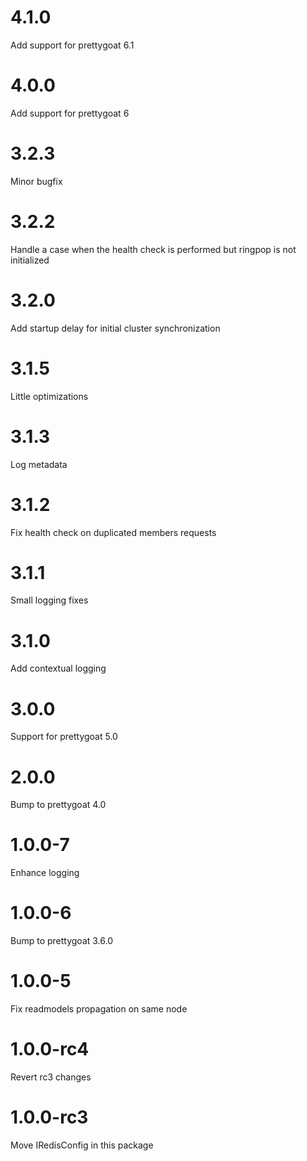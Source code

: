 # 4.1.0

Add support for prettygoat 6.1

# 4.0.0

Add support for prettygoat 6

# 3.2.3

Minor bugfix

# 3.2.2

Handle a case when the health check is performed but ringpop is not initialized

# 3.2.0

Add startup delay for initial cluster synchronization

# 3.1.5

Little optimizations

# 3.1.3

Log metadata

# 3.1.2

Fix health check on duplicated members requests

# 3.1.1

Small logging fixes

# 3.1.0

Add contextual logging

# 3.0.0

Support for prettygoat 5.0

# 2.0.0

Bump to prettygoat 4.0

# 1.0.0-7

Enhance logging

# 1.0.0-6

Bump to prettygoat 3.6.0

# 1.0.0-5

Fix readmodels propagation on same node

# 1.0.0-rc4

Revert rc3 changes

# 1.0.0-rc3

Move IRedisConfig in this package